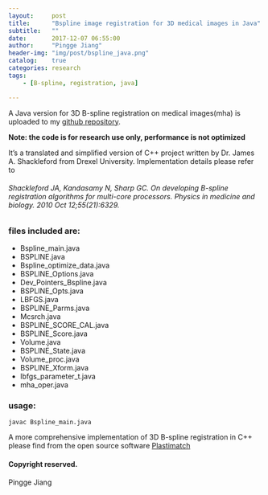 ```yaml
---
layout:     post
title:      "Bspline image registration for 3D medical images in Java"
subtitle:   ""
date:       2017-12-07 06:55:00
author:     "Pingge Jiang"
header-img: "img/post/bspline_java.png"
catalog:    true
categories: research
tags:
    - [B-spline, registration, java]

---
```

A Java version for 3D B-spline registration on medical images(mha) is uploaded to my [github repository](https://github.com/pinggejiang/bspline_java_3d).

__Note: the code is for research use only, performance is not optimized__

It’s a translated and simplified version of C++ project written by Dr. James A. Shackleford from Drexel University. Implementation details please refer to

###### Shackleford JA, Kandasamy N, Sharp GC. On developing B-spline registration algorithms for multi-core processors. Physics in medicine and biology. 2010 Oct 12;55(21):6329.

### files included are:

- Bspline_main.java
- BSPLINE.java
- Bspline_optimize_data.java
- BSPLINE_Options.java
- Dev_Pointers_Bspline.java
- BSPLINE_Opts.java
- LBFGS.java
- BSPLINE_Parms.java
- Mcsrch.java
- BSPLINE_SCORE_CAL.java
- BSPLINE_Score.java
- Volume.java
- BSPLINE_State.java
- Volume_proc.java
- BSPLINE_Xform.java
- lbfgs_parameter_t.java
- mha_oper.java


### usage:
```
javac Bspline_main.java
```

A more comprehensive implementation of 3D B-spline registration in C++ please find from the open source software [Plastimatch](http://plastimatch.org/)

#### Copyright reserved.

Pingge Jiang
